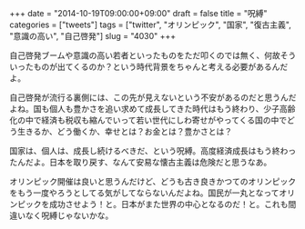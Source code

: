 +++
date = "2014-10-19T09:00:00+09:00"
draft = false
title = "呪縛"
categories = ["tweets"]
tags = ["twitter", "オリンピック", "国家", "復古主義", "意識の高い", "自己啓発"]
slug = "4030"
+++

自己啓発ブームや意識の高い若者といったものをただ叩くのでは無く、何故そういったものが出てくるのか？という時代背景をちゃんと考える必要があるんだよ。

自己啓発が流行る裏側には、この先が見えないという不安があるのだと思うんだよね。国も個人も豊かさを追い求めて成長してきた時代はもう終わり、少子高齢化の中で経済も税収も縮んでいって若い世代にしわ寄せがやってくる国の中でどう生きるか、どう働くか、幸せとは？お金とは？豊かさとは？

国家は、個人は、成長し続けるべきだ、という呪縛。高度経済成長はもう終わったんだよ。日本を取り戻す、なんて安易な懐古主義は危険だと思うなあ。

オリンピック開催は良いと思うんだけど、どうも古き良きかつてのオリンピックをもう一度やろうとしてる気がしてならないんだよね。国民が一丸となってオリンピックを成功させよう！と。日本がまた世界の中心となるのだ！と。これも間違いなく呪縛じゃないかな。
